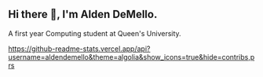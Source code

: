 ## Hi there 👋, I'm Alden DeMello.
A first year Computing student at Queen's University.

https://github-readme-stats.vercel.app/api?username=aldendemello&theme=algolia&show_icons=true&hide=contribs,prs

<!--
**aldendemello/aldendemello** is a ✨ _special_ ✨ repository because its `README.md` (this file) appears on your GitHub profile.

Here are some ideas to get you started:

- 🔭 I’m currently working on ...
- 🌱 I’m currently learning ...
- 👯 I’m looking to collaborate on ...
- 🤔 I’m looking for help with ...
- 💬 Ask me about ...
- 📫 How to reach me: ...
- 😄 Pronouns: ...
- ⚡ Fun fact: ...
-->
